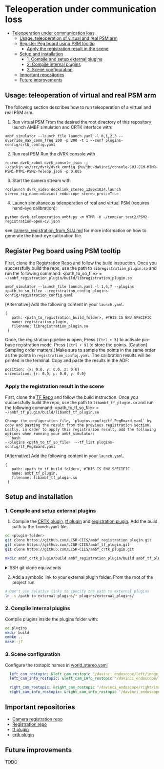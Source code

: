 # Teleoperation under communication loss 

- [Teleoperation under communication loss](#teleoperation-under-communication-loss)
  - [Usage: teleoperation of virtual and real PSM arm](#usage-teleoperation-of-virtual-and-real-psm-arm)
  - [Register Peg board using PSM tooltip](#register-peg-board-using-psm-tooltip)
    - [Apply the registration result in the scene](#apply-the-registration-result-in-the-scene)
  - [Setup and installation](#setup-and-installation)
    - [1. Compile and setup external plugins](#1-compile-and-setup-external-plugins)
    - [2. Compile internal plugins](#2-compile-internal-plugins)
    - [3. Scene configuration](#3-scene-configuration)
  - [Important repositories](#important-repositories)
  - [Future improvements](#future-improvements)

## Usage: teleoperation of virtual and real PSM arm 
The following section describes how to run teleoperation of a virtual and real PSM arm.

1. Run virtual PSM
From the desired the root directory of this repository launch AMBF simulation and CRTK interface with:
```
ambf_simulator --launch_file launch.yaml -l 0,1,2,3 --override_max_comm_freq 200 -p 200 -t 1 --conf plugins-config/crtk_config.yaml
```

2. Run real PSM
Run the dVRK console with
```
rosrun dvrk_robot dvrk_console_json -j ~/catkin_ws/src/dvrk/dvrk_config_jhu/jhu-daVinci/console-SUJ-ECM-MTMR-PSM1-MTML-PSM2-Teleop.json -p 0.005
```

3. Start the camera stream with
```
roslaunch dvrk_video decklink_stereo_1280x1024.launch stereo_rig_name:=davinci_endoscope stereo_proc:=True 
```

4. Launch simultaneous teleoperation of real and virtual PSM (requires hand-eye calibration):
```
python dvrk_teleoperation_ambf.py -m MTMR -H ~/temp/ar_test2/PSM2-registration-open-cv.json
```
see [camera_registration_from_SUJ.md](./docs/camera_registration_from_SUJ.md) for more information on how to generate the hand-eye calibration file.


## Register Peg board using PSM tooltip
First, clone the [Registration Repo](https://github.com/LCSR-CIIS/ambf_registration_plugin) and follow the build instruction. Once you successfully build the repo, use the path to `libregistration_plugin.so` and run the following command:
<path_to_so_file> = `~/ambf_registration_plugin/build/libregistration_plugin.so`
```
ambf_simulator --launch_file launch.yaml -l 1,6,7 --plugins <path_to_so_file> --registration_config plugins-config/registration_config.yaml
```
[Alternative] Add the following content in your `launch.yaml`.
```
{
   path: <path_to_registration_build_folder>, #THIS IS ENV SPECIFIC 
   name: registration_plugin,
   filename: libregistration_plugin.so
 }
```

Once, the registration pipeline is open, Press `[Ctrl + 3]` to activate pin-base registration mode. Press `[Ctrl + 9]` to store the points.
[Caution] Sampling order matters!! Make sure to sample the points in the same order as the points in `registration_config.yaml`.
The calibration results will be printed in the terminal. Copy and paste the results in the ADF: 
```bash
position: {x: 0.0, y: 0.0, z: 0.0}
orientation: {r: 0.0, p: 0.0, y: 0.0}
```

### Apply the registration result in the scene
First, clone the [TF Repo](https://github.com/LCSR-CIIS/ambf_tf_plugin) and follow the build instruction. Once you successfully build the repo, use the path to `libambf_tf_plugin.so` and run the following command:
<path_to_tf_so_file> = `~/ambf_tf_plugin/build/libambf_tf_plugin.so`
```
Change the configuration file, `plugins-config/tf_PegBoard.yaml` by copy and pasting the result from the previous registration section.
Lastly, in order to apply this registrarion result, add the following options when running your ambf_simulator:
```bash
--plugins <path_to_tf_so_file>  --tf_list plugins-config/tf_PegBoard.yaml
```
[Alternative] Add the following content in your `launch.yaml`.
```
{
   path: <path_to_tf_build_folder>, #THIS IS ENV SPECIFIC 
   name: ambf_tf_plugin,
   filename: libambf_tf_plugin.so
 }
```
## Setup and installation

### 1. Compile and setup external plugins 
1. Compile the [CRTK plugin][crtkplug], [tf plugin][tfplug] and [registration plugin][regplug]. Add the build path to the `launch.yaml` file.  

```bash
cd <plugin-folder>
git clone https://github.com/LCSR-CIIS/ambf_registration_plugin.git
git clone https://github.com/LCSR-CIIS/ambf_tf_plugin.git
git clone https://github.com/LCSR-CIIS/ambf_crtk_plugin.git

mkdir ambf_crtk_plugin/build ambf_registration_plugin/build ambf_tf_plugin/build
```
<details>
  <summary>SSH git clone equivalents</summary>
  <pre><code> 
  cd plugin-folder
  git clone git@github.com:LCSR-CIIS/ambf_registration_plugin.git
  git clone git@github.com:LCSR-CIIS/ambf_tf_plugin.git
  git clone git@github.com:LCSR-CIIS/ambf_crtk_plugin.git
  </code></pre>
</details>

2. Add a symbolic link to your external plugin folder. From the root of the project run:
```bash
# Don't use relative links to specify the path to external plugins
ln -s /path to external plugins/* plugins/external_plugins/ 
```
### 2. Compile internal plugins

Compile plugins inside the plugins folder with:
```bash
cd plugins
mkdir build
cmake ..
make -j7
```

### 3. Scene configuration
Configure the rostopic names in [world_stereo.yaml](./ADF/world/world_stereo.yaml)
```yaml
  left_cam_rostopic: &left_cam_rostopic "/davinci_endoscope/left/image_rect_color"
  left_cam_info_rostopic: &left_cam_info_rostopic "/davinci_endoscope/left/camera_info"

  right_cam_rostopic: &right_cam_rostopic "/davinci_endoscope/right/image_rect_color"
  right_cam_info_rostopic: &right_cam_info_rostopic "/davinci_endoscope/right/camera_info"
```


## Important repositories

* [Camera registration repo][camreg]
* [Registration repo][regplug]
* [tf plugin][tfplug]
* [crtk plugin][crtkplug]

[camreg]: https://github.com/jabarragann/dvrk-camera-registration
[crtkplug]: https://github.com/lcsr-ciis/ambf_crtk_plugin
[tfplug]: https://github.com/LCSR-CIIS/ambf_tf_plugin.git
[regplug]: https://github.com/LCSR-CIIS/ambf_registration_plugin.git

## Future improvements

TODO